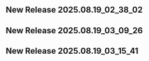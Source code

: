 ## New Release 2025.08.19_02_38_02
## New Release 2025.08.19_03_09_26
## New Release 2025.08.19_03_15_41
